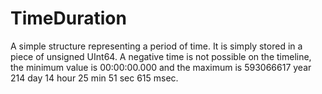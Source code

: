 # TimeDuration

A simple structure representing a period of time. It is simply stored in a piece of unsigned UInt64. A negative time is not possible on the timeline, the minimum value is 00:00:00.000 and the maximum is 593066617 year 214 day 14 hour 25 min 51 sec 615 msec.


